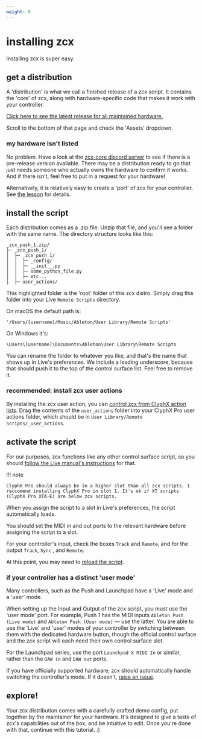 ```yaml
---
weight: 0
---
```


# installing zcx

Installing zcx is super easy.

## get a distribution

A 'distribution' is what we call a finished release of a zcx script. It contains the 'core' of zcx, along with hardware-specific code that makes it work with your controller. 

[Click here to see the latest release for all maintained hardware.](https://www.github.com/odisfm/zcx-core/releases/latest)

Scroll to the bottom of that page and check the 'Assets' dropdown.

### my hardware isn't listed

No problem. Have a look at the [zcx-core discord server](https://discord.zcxcore.com) to see if there is a pre-release version available. There may be a distribution ready to go that just needs someone who actually owns the hardware to confirm it works. And if there isn't, feel free to put in a request for your hardware!

Alternatively, it is relatively easy to create a 'port' of zcx for your controller.
See [the lesson](../porting.md) for details.

## install the script

Each distribution comes as a .zip file. Unzip that file, and you'll see a folder with the same name. The directory structure looks like this:

``` hl_lines="3"
_zcx_push_1.zip/
├─ _zcx_push_1/
│  ├─ _zcx_push_1/
│  │  ├─ _config/
│  │  ├─ __init__.py
│  │  ├─ some_python_file.py
│  │  ├─ etc...
│  ├─ user_actions/

```

This highlighted folder is the 'root' folder of this zcx distro. 
Simply drag this folder into your Live `Remote Scripts` directory.

On macOS the default path is:

`'/Users/[username]/Music/Ableton/User Library/Remote Scripts'`

On Windows it's:

`\Users\[username]\Documents\Ableton\User Library\Remote Scripts`

You can rename the folder to whatever you like, and that's the name that shows up in Live's preferences. We include a leading underscore, because that should push it to the top of the control surface list. Feel free to remove it.

### recommended: install zcx user actions

By installing the zcx user action, you can [control zcx from ClyphX action lists](../zcx-user-action.md).
Drag the contents of the `user_actions` folder into your ClyphX Pro user actions folder, which should be in `User Library/Remote Scripts/_user_actions`.

## activate the script

For our purposes, zcx functions like any other control surface script, so you should [follow the Live manual's instructions](https://help.ableton.com/hc/en-us/articles/209072009-Installing-third-party-remote-scripts) for that.

!!! note

    ClyphX Pro should always be in a higher slot than all zcx scripts. I reccomend installing ClyphX Pro in slot 1. It's ok if XT scripts (ClyphX Pro XTA-E) are below zcx scripts.

When you assign the script to a slot in Live's preferences, the script automatically loads.

You should set the MIDI in and out ports to the relevant hardware before assigning the script to a slot.

For your controller's input, check the boxes `Track` and `Remote`, and for the output `Track`, `Sync` , and `Remote`.

At this point, you may need to [reload the script](../reloading-control-surfaces.md).

### if your controller has a distinct 'user mode'

Many controllers, such as the Push and Launchpad have a 'Live' mode and a 'user' mode. 

When setting up the Input and Output of the zcx script, you must use the 'user mode' port.
For example, Push 1 has the MIDI inputs `Ableton Push (Live mode)` and `Ableton Push (User mode)` — use the latter.
You are able to use the 'Live' and 'user' modes of your controller by switching between them with the dedicated hardware button, though the official control surface and the zcx script will each need their own control surface slot.

For the Launchpad series, use the port `Launchpad X MIDI In` or similar, rather than the `DAW in` and `DAW out` ports.

If you have officially supported hardware, zcx should automatically handle switching the controller's mode. If it doesn't, [raise an issue](../reporting-bugs.md).

## explore!

Your zcx distribution comes with a carefully crafted demo config, put together by the maintainer for your hardware. It's designed to give a taste of zcx's capabilities out of the box, and be intuitive to edit. Once you're done with that, continue with this tutorial. :)
